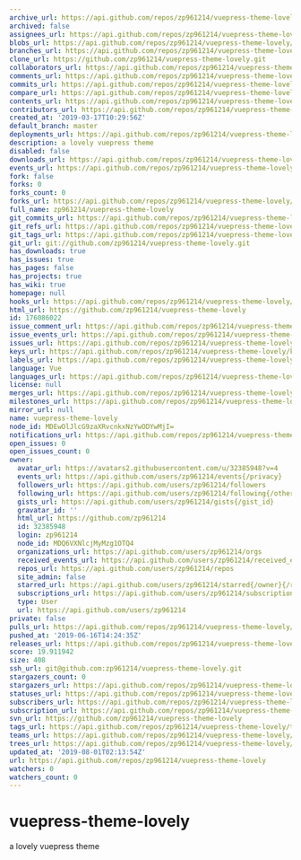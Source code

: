 ```yaml
---
archive_url: https://api.github.com/repos/zp961214/vuepress-theme-lovely/{archive_format}{/ref}
archived: false
assignees_url: https://api.github.com/repos/zp961214/vuepress-theme-lovely/assignees{/user}
blobs_url: https://api.github.com/repos/zp961214/vuepress-theme-lovely/git/blobs{/sha}
branches_url: https://api.github.com/repos/zp961214/vuepress-theme-lovely/branches{/branch}
clone_url: https://github.com/zp961214/vuepress-theme-lovely.git
collaborators_url: https://api.github.com/repos/zp961214/vuepress-theme-lovely/collaborators{/collaborator}
comments_url: https://api.github.com/repos/zp961214/vuepress-theme-lovely/comments{/number}
commits_url: https://api.github.com/repos/zp961214/vuepress-theme-lovely/commits{/sha}
compare_url: https://api.github.com/repos/zp961214/vuepress-theme-lovely/compare/{base}...{head}
contents_url: https://api.github.com/repos/zp961214/vuepress-theme-lovely/contents/{+path}
contributors_url: https://api.github.com/repos/zp961214/vuepress-theme-lovely/contributors
created_at: '2019-03-17T10:29:56Z'
default_branch: master
deployments_url: https://api.github.com/repos/zp961214/vuepress-theme-lovely/deployments
description: a lovely vuepress theme
disabled: false
downloads_url: https://api.github.com/repos/zp961214/vuepress-theme-lovely/downloads
events_url: https://api.github.com/repos/zp961214/vuepress-theme-lovely/events
fork: false
forks: 0
forks_count: 0
forks_url: https://api.github.com/repos/zp961214/vuepress-theme-lovely/forks
full_name: zp961214/vuepress-theme-lovely
git_commits_url: https://api.github.com/repos/zp961214/vuepress-theme-lovely/git/commits{/sha}
git_refs_url: https://api.github.com/repos/zp961214/vuepress-theme-lovely/git/refs{/sha}
git_tags_url: https://api.github.com/repos/zp961214/vuepress-theme-lovely/git/tags{/sha}
git_url: git://github.com/zp961214/vuepress-theme-lovely.git
has_downloads: true
has_issues: true
has_pages: false
has_projects: true
has_wiki: true
homepage: null
hooks_url: https://api.github.com/repos/zp961214/vuepress-theme-lovely/hooks
html_url: https://github.com/zp961214/vuepress-theme-lovely
id: 176086022
issue_comment_url: https://api.github.com/repos/zp961214/vuepress-theme-lovely/issues/comments{/number}
issue_events_url: https://api.github.com/repos/zp961214/vuepress-theme-lovely/issues/events{/number}
issues_url: https://api.github.com/repos/zp961214/vuepress-theme-lovely/issues{/number}
keys_url: https://api.github.com/repos/zp961214/vuepress-theme-lovely/keys{/key_id}
labels_url: https://api.github.com/repos/zp961214/vuepress-theme-lovely/labels{/name}
language: Vue
languages_url: https://api.github.com/repos/zp961214/vuepress-theme-lovely/languages
license: null
merges_url: https://api.github.com/repos/zp961214/vuepress-theme-lovely/merges
milestones_url: https://api.github.com/repos/zp961214/vuepress-theme-lovely/milestones{/number}
mirror_url: null
name: vuepress-theme-lovely
node_id: MDEwOlJlcG9zaXRvcnkxNzYwODYwMjI=
notifications_url: https://api.github.com/repos/zp961214/vuepress-theme-lovely/notifications{?since,all,participating}
open_issues: 0
open_issues_count: 0
owner:
  avatar_url: https://avatars2.githubusercontent.com/u/32385948?v=4
  events_url: https://api.github.com/users/zp961214/events{/privacy}
  followers_url: https://api.github.com/users/zp961214/followers
  following_url: https://api.github.com/users/zp961214/following{/other_user}
  gists_url: https://api.github.com/users/zp961214/gists{/gist_id}
  gravatar_id: ''
  html_url: https://github.com/zp961214
  id: 32385948
  login: zp961214
  node_id: MDQ6VXNlcjMyMzg1OTQ4
  organizations_url: https://api.github.com/users/zp961214/orgs
  received_events_url: https://api.github.com/users/zp961214/received_events
  repos_url: https://api.github.com/users/zp961214/repos
  site_admin: false
  starred_url: https://api.github.com/users/zp961214/starred{/owner}{/repo}
  subscriptions_url: https://api.github.com/users/zp961214/subscriptions
  type: User
  url: https://api.github.com/users/zp961214
private: false
pulls_url: https://api.github.com/repos/zp961214/vuepress-theme-lovely/pulls{/number}
pushed_at: '2019-06-16T14:24:35Z'
releases_url: https://api.github.com/repos/zp961214/vuepress-theme-lovely/releases{/id}
score: 19.911942
size: 408
ssh_url: git@github.com:zp961214/vuepress-theme-lovely.git
stargazers_count: 0
stargazers_url: https://api.github.com/repos/zp961214/vuepress-theme-lovely/stargazers
statuses_url: https://api.github.com/repos/zp961214/vuepress-theme-lovely/statuses/{sha}
subscribers_url: https://api.github.com/repos/zp961214/vuepress-theme-lovely/subscribers
subscription_url: https://api.github.com/repos/zp961214/vuepress-theme-lovely/subscription
svn_url: https://github.com/zp961214/vuepress-theme-lovely
tags_url: https://api.github.com/repos/zp961214/vuepress-theme-lovely/tags
teams_url: https://api.github.com/repos/zp961214/vuepress-theme-lovely/teams
trees_url: https://api.github.com/repos/zp961214/vuepress-theme-lovely/git/trees{/sha}
updated_at: '2019-08-01T02:13:54Z'
url: https://api.github.com/repos/zp961214/vuepress-theme-lovely
watchers: 0
watchers_count: 0
---
```


# vuepress-theme-lovely
a lovely vuepress theme
